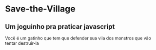 # Save-the-Village
## Um joguinho pra praticar javascript
Você é um gatinho que tem que defender sua vila dos monstros que vão tentar destruir-la
